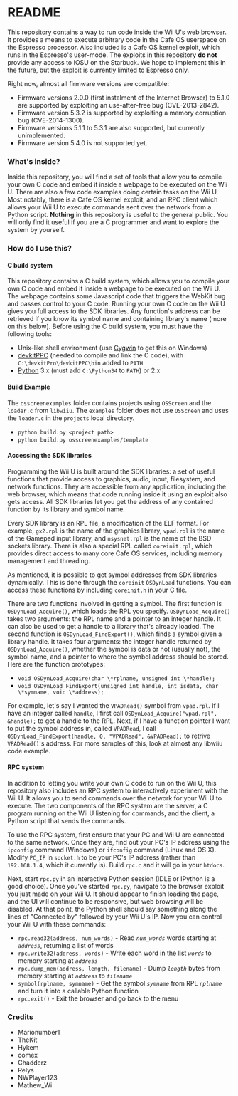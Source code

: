 # README #

This repository contains a way to run code inside the Wii U's web browser. It provides a means to execute arbitrary code in the Cafe OS userspace on the Espresso processor. Also included is a Cafe OS kernel exploit, which runs in the Espresso's user-mode. The exploits in this repository **do not** provide any access to IOSU on the Starbuck. We hope to implement this in the future, but the exploit is currently limited to Espresso only.

Right now, almost all firmware versions are compatible:
* Firmware versions 2.0.0 (first instalment of the Internet Browser) to 5.1.0 are supported by exploiting an use-after-free bug (CVE-2013-2842).
* Firmware version 5.3.2 is supported by exploiting a memory corruption bug (CVE-2014-1300).
* Firmware versions 5.1.1 to 5.3.1 are also supported, but currently unimplemented.
* Firmware version 5.4.0 is not supported yet.

### What's inside? ###

Inside this repository, you will find a set of tools that allow you to compile your own C code and embed it inside a webpage to be executed on the Wii U. There are also a few code examples doing certain tasks on the Wii U. Most notably, there is a Cafe OS kernel exploit, and an RPC client which allows your Wii U to execute commands sent over the network from a Python script. **Nothing** in this repository is useful to the general public. You will only find it useful if you are a C programmer and want to explore the system by yourself.

### How do I use this? ###

#### C build system ####

This repository contains a C build system, which allows you to compile your own C code and embed it inside a webpage to be executed on the Wii U. The webpage contains some Javascript code that triggers the WebKit bug and passes control to your C code. Running your own C code on the Wii U gives you full access to the SDK libraries. Any function's address can be retrieved if you know its symbol name and containing library's name (more on this below). Before using the C build system, you must have the following tools:

* Unix-like shell environment (use [Cygwin](https://cygwin.com/install.html) to get this on Windows)
* [devkitPPC](http://sourceforge.net/projects/devkitpro/) (needed to compile and link the C code), with `C:\devkitPro\devkitPPC\bin` added to `PATH`
* [Python](https://www.python.org/downloads/) 3.x (must add `C:\Python34` to `PATH`) or 2.x

#### Build Example ####
The `osscreenexamples` folder contains projects using `OSScreen` and the `loader.c` from `libwiiu`. The `examples` folder does not use `OSScreen` and uses the `loader.c` in the `projects` local directory.
* `python build.py <project path>`
* `python build.py osscreenexamples/template`

#### Accessing the SDK libraries ####

Programming the Wii U is built around the SDK libraries: a set of useful functions that provide access to graphics, audio, input, filesystem, and network functions. They are accessible from any application, including the web browser, which means that code running inside it using an exploit also gets access. All SDK libraries let you get the address of any contained function by its library and symbol name.

Every SDK library is an RPL file, a modification of the ELF format. For example, `gx2.rpl` is the name of the graphics library, `vpad.rpl` is the name of the Gamepad input library, and `nsysnet.rpl` is the name of the BSD sockets library. There is also a special RPL called `coreinit.rpl`, which provides direct access to many core Cafe OS services, including memory management and threading.

As mentioned, it is possible to get symbol addresses from SDK libraries dynamically. This is done through the `coreinit` `OSDynLoad` functions. You can access these functions by including `coreinit.h` in your C file.

There are two functions involved in getting a symbol. The first function is `OSDynLoad_Acquire()`, which loads the RPL you specify. `OSDynLoad_Acquire()` takes two arguments: the RPL name and a pointer to an integer handle. It can also be used to get a handle to a library that's already loaded. The second function is `OSDynLoad_FindExport()`, which finds a symbol given a library handle. It takes four arguments: the integer handle returned by `OSDynLoad_Acquire()`, whether the symbol is data or not (usually not), the symbol name, and a pointer to where the symbol address should be stored. Here are the function prototypes:

* `void OSDynLoad_Acquire(char \*rplname, unsigned int \*handle);`
* `void OSDynLoad_FindExport(unsigned int handle, int isdata, char \*symname, void \*address);`

For example, let's say I wanted the `VPADRead()` symbol from `vpad.rpl`. If I have an integer called `handle`, I first call `OSDynLoad_Acquire("vpad.rpl", &handle);` to get a handle to the RPL. Next, if I have a function pointer I want to put the symbol address in, called `VPADRead`, I call `OSDynLoad_FindExport(handle, 0, "VPADRead", &VPADRead);` to retrive `VPADRead()`'s address. For more samples of this, look at almost any libwiiu code example.

#### RPC system ####

In addition to letting you write your own C code to run on the Wii U, this repository also includes an RPC system to interactively experiment with the Wii U. It allows you to send commands over the network for your Wii U to execute. The two components of the RPC system are the server, a C program running on the Wii U listening for commands, and the client, a Python script that sends the commands.

To use the RPC system, first ensure that your PC and Wii U are connected to the same network. Once they are, find out your PC's IP address using the `ipconfig` command (Windows) or `ifconfig` command (Linux and OS X). Modify `PC_IP` in `socket.h` to be your PC's IP address (rather than `192.168.1.4`, which it currently is). Build `rpc.c` and it will go in your `htdocs`.

Next, start `rpc.py` in an interactive Python session (IDLE or IPython is a good choice). Once you've started `rpc.py`, navigate to the browser exploit you just made on your Wii U. It should appear to finish loading the page, and the UI will continue to be responsive, but web browsing will be disabled. At that point, the Python shell should say something along the lines of "Connected by" followed by your Wii U's IP. Now you can control your Wii U with these commands:

* `rpc.read32(address, num_words)` - Read *`num_words`* words starting at *`address`*, returning a list of words
* `rpc.write32(address, words)` - Write each word in the list *`words`* to memory starting at *`address`*
* `rpc.dump_mem(address, length, filename)` - Dump *`length`* bytes from memory starting at *`address`* to *`filename`*
* `symbol(rplname, symname)` - Get the symbol *`symname`* from RPL *`rplname`* and turn it into a callable Python function
* `rpc.exit()` - Exit the browser and go back to the menu

### Credits ###

* Marionumber1
* TheKit
* Hykem
* comex
* Chadderz
* Relys
* NWPlayer123
* Mathew_Wi

